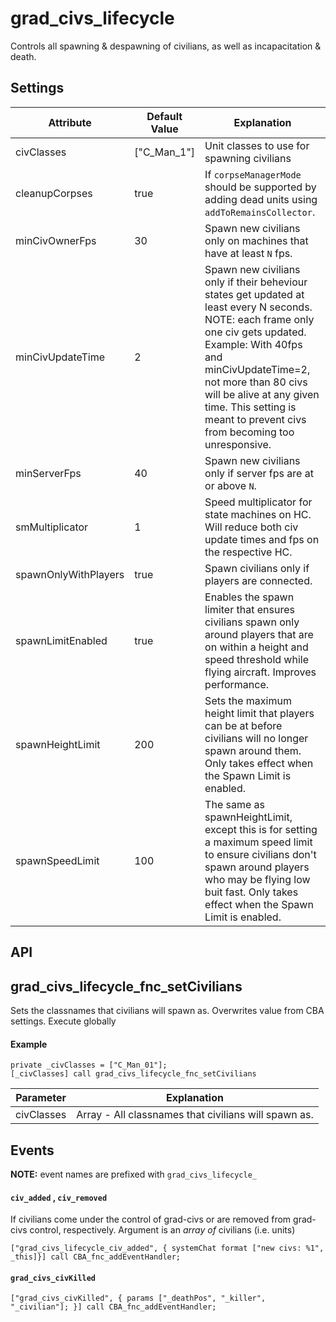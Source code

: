 # grad\_civs\_lifecycle

Controls all spawning & despawning of civilians, as well as incapacitation & death.

## Settings

| Attribute            | Default Value | Explanation                                                                                                                                                                                                                                                                                                   |
| -------------------- | ------------- | ------------------------------------------------------------------------------------------------------------------------------------------------------------------------------------------------------------------------------------------------------------------------------------------------------------- |
| civClasses           | ["C_Man_1"]   | Unit classes to use for spawning civilians                                                                                                                                                                                                                                                                    |
| cleanupCorpses       | true          | If `corpseManagerMode` should be supported by adding dead units using `addToRemainsCollector`.                                                                                                                                                                                                                |
| minCivOwnerFps       | 30            | Spawn new civilians only on machines that have at least `N` fps.                                                                                                                                                                                                                                              |
| minCivUpdateTime     | 2             | Spawn new civilians only if their beheviour states get updated at least every N seconds. NOTE: each frame only one civ gets updated. Example: With 40fps and minCivUpdateTime=2, not more than 80 civs will be alive at any given time. This setting is meant to prevent civs from becoming too unresponsive. |
| minServerFps         | 40            | Spawn new civilians only if server fps are at or above `N`.                                                                                                                                                                                                                                                   |
| smMultiplicator      | 1             | Speed multiplicator for state machines on HC. Will reduce both civ update times and fps on the respective HC.                                                                                                                                                                                                 |
| spawnOnlyWithPlayers | true          | Spawn civilians only if players are connected.                                                                                                                                                                                                                                                                |
| spawnLimitEnabled    | true          | Enables the spawn limiter that ensures civilians spawn only around players that are on within a height and speed threshold while flying aircraft. Improves performance.                                                                                                                                       |
| spawnHeightLimit     | 200           | Sets the maximum height limit that players can be at before civilians will no longer spawn around them. Only takes effect when the Spawn Limit is enabled.                                                                                                                                                    |
| spawnSpeedLimit      | 100           | The same as spawnHeightLimit, except this is for setting a maximum speed limit to ensure civilians don't spawn around players who may be flying low buit fast. Only takes effect when the Spawn Limit is enabled.                                                                                             |

## API

## grad_civs_lifecycle_fnc_setCivilians

Sets the classnames that civilians will spawn as. Overwrites value from CBA settings. Execute globally

#### Example

```sqf
private _civClasses = ["C_Man_01"];
[_civClasses] call grad_civs_lifecycle_fnc_setCivilians
```

| Parameter  | Explanation                                          |
| ---------- | ---------------------------------------------------- |
| civClasses | Array - All classnames that civilians will spawn as. |

## Events 

**NOTE:** event names are prefixed with `grad_civs_lifecycle_`

#### `civ_added` , `civ_removed`

If civilians come under the control of grad-civs or are removed from grad-civs control, respectively.
Argument is an *array of* civilians (i.e. units)

```sqf
["grad_civs_lifecycle_civ_added", { systemChat format ["new civs: %1", _this]}] call CBA_fnc_addEventHandler; 
```

#### `grad_civs_civKilled`

```sqf 
["grad_civs_civKilled", { params ["_deathPos", "_killer", "_civilian"]; }] call CBA_fnc_addEventHandler;
```
